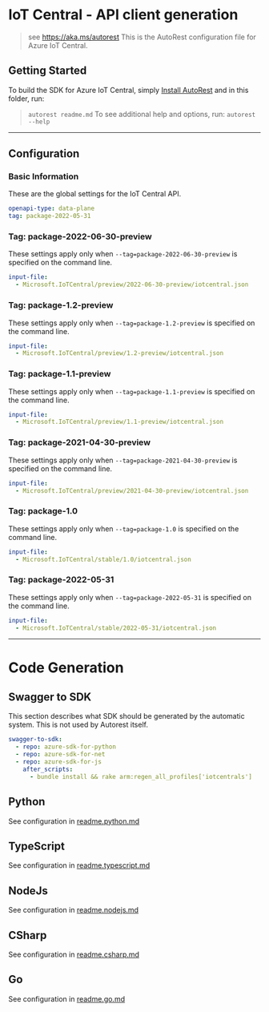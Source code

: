 # IoT Central - API client generation
> see https://aka.ms/autorest
This is the AutoRest configuration file for Azure IoT Central.

## Getting Started
To build the SDK for Azure IoT Central, simply [Install AutoRest](https://aka.ms/autorest/install) and in this folder, run:
> `autorest readme.md`
To see additional help and options, run:
> `autorest --help`
---

## Configuration

### Basic Information

These are the global settings for the IoT Central API.

``` yaml
openapi-type: data-plane
tag: package-2022-05-31
```

### Tag: package-2022-06-30-preview
These settings apply only when `--tag=package-2022-06-30-preview` is specified on the command line.

```yaml $(tag) == 'package-2022-06-30-preview'
input-file:
  - Microsoft.IoTCentral/preview/2022-06-30-preview/iotcentral.json
```

### Tag: package-1.2-preview
These settings apply only when `--tag=package-1.2-preview` is specified on the command line.

```yaml $(tag) == 'package-1.2-preview'
input-file:
  - Microsoft.IoTCentral/preview/1.2-preview/iotcentral.json
```

### Tag: package-1.1-preview
These settings apply only when `--tag=package-1.1-preview` is specified on the command line.

```yaml $(tag) == 'package-1.1-preview'
input-file:
  - Microsoft.IoTCentral/preview/1.1-preview/iotcentral.json
```

### Tag: package-2021-04-30-preview
These settings apply only when `--tag=package-2021-04-30-preview` is specified on the command line.

```yaml $(tag) == 'package-2021-04-30-preview'
input-file:
  - Microsoft.IoTCentral/preview/2021-04-30-preview/iotcentral.json
```

### Tag: package-1.0
These settings apply only when `--tag=package-1.0` is specified on the command line.

```yaml $(tag) == 'package-1.0'
input-file:
  - Microsoft.IoTCentral/stable/1.0/iotcentral.json
```

### Tag: package-2022-05-31
These settings apply only when `--tag=package-2022-05-31` is specified on the command line.

```yaml $(tag) == 'package-2022-05-31'
input-file:
  - Microsoft.IoTCentral/stable/2022-05-31/iotcentral.json
```
---

# Code Generation

## Swagger to SDK

This section describes what SDK should be generated by the automatic system.
This is not used by Autorest itself.

```yaml $(swagger-to-sdk)
swagger-to-sdk:
  - repo: azure-sdk-for-python
  - repo: azure-sdk-for-net
  - repo: azure-sdk-for-js
    after_scripts:
      - bundle install && rake arm:regen_all_profiles['iotcentrals']
```

## Python

See configuration in [readme.python.md](./readme.python.md)

## TypeScript

See configuration in [readme.typescript.md](./readme.typescript.md)

## NodeJs

See configuration in [readme.nodejs.md](./readme.nodejs.md)

## CSharp

See configuration in [readme.csharp.md](./readme.csharp.md)

## Go

See configuration in [readme.go.md](./readme.go.md)